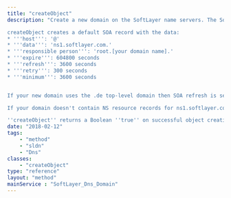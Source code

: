 ```yaml
---
title: "createObject"
description: "Create a new domain on the SoftLayer name servers. The SoftLayer_Dns_Domain object passed to this function must have at least one A or AAAA resource record. 

createObject creates a default SOA record with the data: 
* '''host''': '@'
* '''data''': 'ns1.softlayer.com.'
* '''responsible person''': 'root.[your domain name].'
* '''expire''': 604800 seconds
* '''refresh''': 3600 seconds
* '''retry''': 300 seconds
* '''minimum''': 3600 seconds


If your new domain uses the .de top-level domain then SOA refresh is set to 10000 seconds, retry is set to 1800 seconds, and minimum to 10000 seconds. 

If your domain doesn't contain NS resource records for ns1.softlayer.com or ns2.softlayer.com then ''createObject'' will create them for you. 

''createObject'' returns a Boolean ''true'' on successful object creation or ''false'' if your domain was unable to be created.. "
date: "2018-02-12"
tags:
    - "method"
    - "sldn"
    - "Dns"
classes:
    - "createObject"
type: "reference"
layout: "method"
mainService : "SoftLayer_Dns_Domain"
---
```

